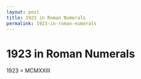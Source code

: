 ```yaml
---
layout: post
title: 1923 in Roman Numerals
permalink: 1923-in-roman-numerals
---
```


# 1923 in Roman Numerals

1923 = MCMXXIII
